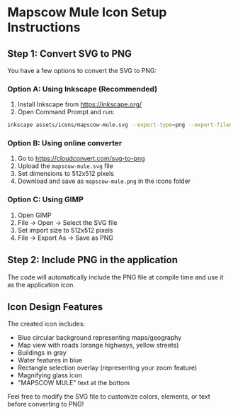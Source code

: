 # Mapscow Mule Icon Setup Instructions

## Step 1: Convert SVG to PNG

You have a few options to convert the SVG to PNG:

### Option A: Using Inkscape (Recommended)
1. Install Inkscape from https://inkscape.org/
2. Open Command Prompt and run:
```bash
inkscape assets/icons/mapscow-mule.svg --export-type=png --export-filename=assets/icons/mapscow-mule.png --export-width=512 --export-height=512
```

### Option B: Using online converter
1. Go to https://cloudconvert.com/svg-to-png
2. Upload the `mapscow-mule.svg` file
3. Set dimensions to 512x512 pixels
4. Download and save as `mapscow-mule.png` in the icons folder

### Option C: Using GIMP
1. Open GIMP
2. File → Open → Select the SVG file
3. Set import size to 512x512 pixels
4. File → Export As → Save as PNG

## Step 2: Include PNG in the application

The code will automatically include the PNG file at compile time and use it as the application icon.

## Icon Design Features

The created icon includes:
- Blue circular background representing maps/geography
- Map view with roads (orange highways, yellow streets)
- Buildings in gray
- Water features in blue
- Rectangle selection overlay (representing your zoom feature)
- Magnifying glass icon
- "MAPSCOW MULE" text at the bottom

Feel free to modify the SVG file to customize colors, elements, or text before converting to PNG!
